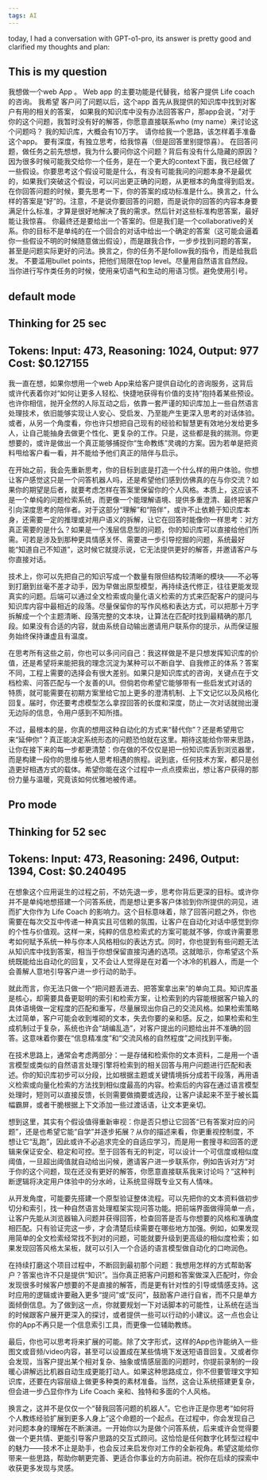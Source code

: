 ```yaml
---
tags: AI
---
```


today, I had a conversation with GPT-o1-pro, its answer is pretty good and clarified my thoughts and plan:

## This is my question
我想做一个web App 。 Web app 的主要功能是代替我，给客户提供 Life coach 的咨询。 我希望 客户问了问题以后，这个app 首先从我提供的知识库中找到对客户有用的相关的答案， 如果我的知识库中没有办法回答客户，那app会说，"对于你的这个问题，我暂时没有好的解答，你愿意直接联系who (my name）来讨论这个问题吗？
我的知识库，大概会有10万字。
请你给我一个思路，该怎样着手准备这个app。
要有深度，有独立思考，给我惊喜（但是回答里别提惊喜）。
在回答问题，做任务之前先想想，我为什么要问你这个问题？背后有没有什么隐藏的原因？因为很多时候可能我交给你一个任务，是在一个更大的context下面，我已经做了一些假设。你要思考这个假设可能是什么，有没有可能我问的问题本身不是最优的，如果我们突破这个假设，可以问出更正确的问题，从更根本的角度得到启发。
在你回答问题的时候，要先思考一下，你的答案的成功标准是什么。换言之，什么样的答案是“好”的。注意，不是说你要回答的问题，而是说你的回答的内容本身要满足什么标准，才算是很好地解决了我的需求。然后针对这些标准构思答案，最好能让我惊喜。
你最终还是要给出一个答案的。但是我们是一个collaborative的关系。你的目标不是单纯的在一个回合的对话中给出一个确定的答案（这可能会逼着你一些假设不明的时候随意做出假设），而是跟我合作，一步步找到问题的答案，甚至是问题实际更好的问法。换言之，你的任务不是follow我的指令，而是给我启发。
不要滥用bullet points，把他们局限在top level。尽量用自然语言自然段。
当你进行写作类任务的时候，使用亲切语气和生动的用语习惯。避免使用引号。


## default mode
## Thinking for 25 sec
## Tokens: Input: 473, Reasoning: 1024, Output: 977 Cost: $0.127155


我一直在想，如果你想用一个web App来给客户提供自动化的咨询服务，这背后或许代表着你对“如何让更多人轻松、快捷地获得有价值的支持”抱持着某些预设。也许你相信，抛开全然的人际互动之后，依靠一套严谨的知识库加上一些自然语言处理技术，依旧能够实现让人安心、受启发、乃至能产生更深入思考的对话体验。或者，从另一个角度看，你也许只想把自己现有的经验和智慧更有效地分发给更多人，让自己能抽身去做更个性化、更复杂的工作。只是，这些都是我的揣测。你更想要的，或许是做出一个真正能够捕捉你“生命教练”灵魂的方案。因为若单是把资料甩给客户看一看，并不能给予他们真正的陪伴与启示。

在开始之前，我会先重新思考，你的目标到底是打造一个什么样的用户体验。你想让客户感觉这只是一个问答机器人吗，还是希望他们感到仿佛真的在与你交流？如果你的期望是后者，就要考虑怎样在答案里保留你的个人风格。本质上，这应该不是一个单纯的问题检索系统，而更像一个能理解语境、提供多重澄清、最终把客户引向深度思考的陪伴者。对于这部分“理解”和“陪伴”，或许不止依赖于知识库本身，还需要一定的推理或对用户语义的拆解，让它在回答时能像你一样思考：对方真正需要的是什么？如果是一个浅层信息型的问题，你的知识库可以直接给他们所需。可若是涉及到那种更具情感关怀、需要进一步引导挖掘的问题，系统最好能“知道自己不知道”，这时候它就提示说，它无法提供更好的解答，并邀请客户与你直接对话。

技术上，你可以先把自己的知识写成一个数量有限但结构较清晰的模块——不必等到打磨到丝毫不差才动手，因为早做出原型模型，再持续迭代修正，往往更能发现真实的问题。后端可以通过全文检索或向量化语义检索的方式来匹配客户的提问与知识库内容中最相近的段落。尽量保留你的写作风格和表达方式，可以把那十万字拆解成一个个主题清晰、段落完整的文本块，让算法在匹配时找到最精确的那几段。如果没有合适的内容，就由系统自动输出邀请用户联系你的提示，从而保证服务始终保持谦虚且有温度。

在思考所有这些之前，你也可以多问问自己：我这样做是不是只想发挥知识库的价值，还是希望将来能把我的理念沉淀为某种可以不断自学、自我修正的体系？答案不同，工程上需要的选择会有很大差别。如果只是知识库式的咨询，关键点在于文档检索、问答匹配与一个友善的UI。但倘若你希望它能够带有一些启发式对话的特质，就可能需要在初期方案里给它加上更多的澄清机制、上下文记忆以及风格化回复。届时，你还要考虑模型怎么拿捏回答的长度和深度，防止一次对话就抛出漫无边际的信息，令用户感到不知所措。

不过，最根本的是，你真的想用这种自动化的方式来“替代你”？还是希望用它来“延伸你”？真正能决定系统形态的问题恐怕就在这里。期待这能给你带来思路，让你在接下来的每一步都更清楚：你在做的不仅仅是把一份知识库丢到浏览器里，而是构建一段你的思维与他人思考相遇的旅程。说到底，任何技术方案，都只是创造更好相遇方式的载体。希望你能在这个过程中一点点摸索出，想让客户获得的那份力量与温暖，究竟该如何优雅地被传递。

## Pro mode
## Thinking for 52 sec 
## Tokens: Input: 473, Reasoning: 2496, Output: 1394, Cost: $0.240495


在想象这个应用诞生的过程之前，不妨先退一步，思考你背后更深的目标。或许你并不是单纯地想搭建一个问答系统，而是想让更多客户体验到你所提供的洞见，进而扩大你作为 Life Coach 的影响力。这个目标意味着，除了回答问题之外，你也需要在每次交互中传递一种真实且可信赖的氛围，让客户在自动化对话中感觉到你的个性与价值观。这样一来，纯粹的信息检索式的方案可能就不够，你或许需要思考如何赋予系统一种与你本人风格相似的表达方式。同时，你也提到有些问题无法从知识库中找到答案，相当于你想保留直接沟通的选项。这就暗示，你希望这个系统既能给出自动化的回复，又不会让人觉得是在对着一个冰冷的机器人，而是一个会善解人意地引导客户进一步行动的助手。

就此而言，你无法只做一个“把问题丢进去、把答案拿出来”的单向工具。知识库虽是核心，却需要具备更聪明的索引和检索方案，让检索到的内容能根据客户输入的具体语境做一定程度的匹配和重写，尽量展现出你自己的交流风格。如果检索策略太过简单，客户可能会收到堆砌的文本，失去你要的亲和感。反之，如果检索和生成机制过于复杂，系统也许会“胡编乱造”，对客户提出的问题给出并不准确的回答。这意味着你要在“信息精准度”和“交流风格的自然程度”之间找到平衡。

在技术思路上，通常会考虑两部分：一是存储和检索你的文本资料，二是用一个语言模型或类似的自然语言处理引擎将检索到的相关回答与用户问题进行匹配和表述。你的知识库初步可以分段，比如根据主题或关键情境拆分成若干段落，再用语义检索或向量化检索的方法找到相似度最高的内容。检索后的内容在通过语言模型处理时，短则可以直接反馈，长则需要做摘要或选段，让客户读起来不至于被长篇幅霸屏，或者干脆根据上下文添加一些过渡话语，让文本更亲切。

想到这里，其实有个假设值得重新审视：你是否只想让它回答“已有答案对应的问题”，还是也希望它能“自学”并逐步拓展？从你的描述来看，你更重视控制度，不想让它“乱跑”，因此或许不必追求完全的自适应学习，而是用一套搜寻和回答的逻辑来保证安全、稳定和可控。至于回答有无的判定，可以设计一个可信度或相似度阈值，一旦超出阈值就自动给出问候，邀请客户进一步联系你，例如告诉对方“对于你的这个问题，现在还没有更好的解答，你愿意直接联系我来讨论吗？”这种判断逻辑将决定用户体验中的分水岭，让系统显得既专业又有人情味。

从开发角度，可能要先搭建一个原型验证整体流程。可以先把你的文本资料做初步切分和索引，找一种自然语言处理框架实现问答功能。把前端界面做得简单一点，让客户先能从浏览器输入问题并获得回答，检查回答是否与你想要的风格和准确度相匹配。只有验证完这一步，才会清楚后续需要在哪些地方加强。例如，如果发现用简单的全文检索经常找不到对的问题，可能就要升级到更高级的相似度检索；如果发现回答风格太呆板，就可以引入一个合适的语言模型做自动化的口吻润色。

在持续打磨这个项目过程中，不断回到最初那个问题：我想用怎样的方式帮助客户？答案也许不只是提供“知识”。当你真正把客户问题和答案做深入匹配时，你会发现很多时候客户想要的不是直接的解答，而是更有针对性的引导或情感支持。这时应用的逻辑或许要融入更多“提问”或“反问”，鼓励客户进行自省，而不只是单方面倾倒信息。为了做到这一点，你就要规划一下对话脚本的可能性，让系统在适当的时候跟客户展开更深入的探讨，或者提供一些可以行动的小建议。这一点也会让你的App不再只是一个信息索引工具，而更像一位辅助教练。

最后，你也可以思考将来扩展的可能。除了文字形式，这样的App也许能纳入一些图文或音频/video内容，甚至可以设置成在某些情境下发送短语音回复。又或者你会发现，当客户提出某个相对复杂、抽象或情感层面的问题时，你提前录制的一段暖心讲解远比机器自动生成更能打动人。如果这种思路成立，你不但要管理文字知识库，还要在内容层级上做更多种类的素材准备。当然，这会让系统搭建更复杂，但会进一步凸显你作为 Life Coach 亲和、独特和多面的个人风格。

换言之，这并不是仅仅一个“替我回答问题的机器人”。它也许正是你思考“如何将个人教练经验扩展到更多人身上”这个命题的一个起点。在过程中，你会发现自己对问题本身的理解在不断演进。一开始你以为是做个问答系统，后来或许会觉得要做一个更共情、更能引导客户思路的交互式顾问。这恰恰是任何数字化转型过程中的魅力——技术不止是助手，也会反过来启发你对工作的全新视角。希望这能给你带来一些思路，帮助你朝更完善、更适合你事业的方向前进。祝你在后续的探索中收获更多发现与灵感。
